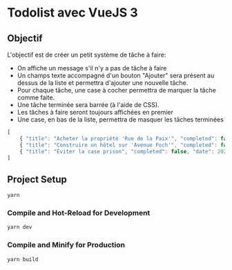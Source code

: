 # Todolist avec VueJS 3

## Objectif

L'objectif est de créer un petit système de tâche à faire:

* On affiche un message s'il n'y a pas de tâche à faire
* Un champs texte accompagné d'un bouton "Ajouter" sera présent au dessus de la liste et permettra d'ajouter une nouvelle tâche.
* Pour chaque tâche, une case à cocher permettra de marquer la tâche comme faite.
* Une tâche terminée sera barrée (à l'aide de CSS).
* Les tâches à faire seront toujours affichées en premier
* Une case, en bas de la liste, permettra de masquer les tâches terminées

```javascript
[
    { "title": "Acheter la propriété 'Rue de la Paix'", "completed": false, "date": 20240730 },
    { "title": "Construire un hôtel sur 'Avenue Foch'", "completed": false, "date": 20240730 },
    { "title": "Éviter la case prison", "completed": false, "date": 20240730 }
]
```

## Project Setup

```sh
yarn
```

### Compile and Hot-Reload for Development

```sh
yarn dev
```

### Compile and Minify for Production

```sh
yarn build
```
